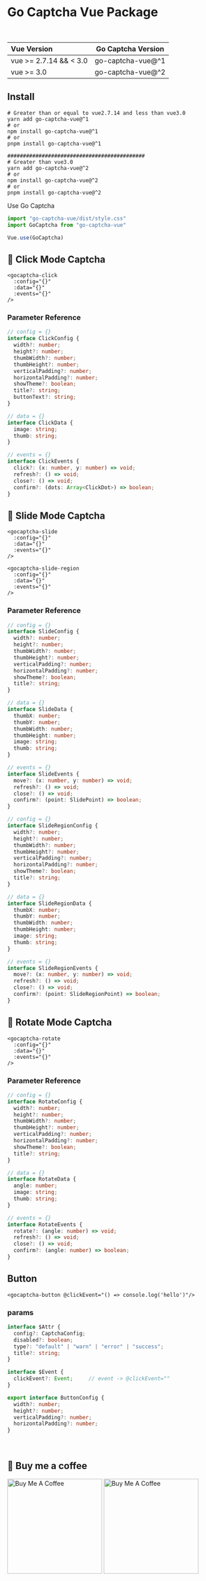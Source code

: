 # Go Captcha Vue Package

<br/>

| Vue Version            | Go Captcha Version |
|:-----------------------|:------------------:|
| vue >= 2.7.14 && < 3.0 | go-captcha-vue@^1  |
| vue >= 3.0             | go-captcha-vue@^2  |

## Install
```shell
# Greater than or equal to vue2.7.14 and less than vue3.0
yarn add go-captcha-vue@^1
# or
npm install go-captcha-vue@^1
# or
pnpm install go-captcha-vue@^1

############################################
# Greater than vue3.0
yarn add go-captcha-vue@^2
# or
npm install go-captcha-vue@^2
# or
pnpm install go-captcha-vue@^2
```

Use Go Captcha
```ts
import "go-captcha-vue/dist/style.css"
import GoCaptcha from "go-captcha-vue"

Vue.use(GoCaptcha)
```

## 🖖 Click Mode Captcha
```vue
<gocaptcha-click
  :config="{}"
  :data="{}"
  :events="{}"
/>
```

### Parameter Reference
```ts
// config = {}
interface ClickConfig {
  width?: number;
  height?: number;
  thumbWidth?: number;
  thumbHeight?: number;
  verticalPadding?: number;
  horizontalPadding?: number;
  showTheme?: boolean;
  title?: string;
  buttonText?: string;
}

// data = {}
interface ClickData {
  image: string;
  thumb: string;
}

// events = {}
interface ClickEvents {
  click?: (x: number, y: number) => void;
  refresh?: () => void;
  close?: () => void;
  confirm?: (dots: Array<ClickDot>) => boolean;
}
```

## 🖖 Slide Mode Captcha
```vue
<gocaptcha-slide
  :config="{}"
  :data="{}"
  :events="{}"
/>

<gocaptcha-slide-region
  :config="{}"
  :data="{}"
  :events="{}"
/>
```
### Parameter Reference
```ts
// config = {}
interface SlideConfig {
  width?: number;
  height?: number;
  thumbWidth?: number;
  thumbHeight?: number;
  verticalPadding?: number;
  horizontalPadding?: number;
  showTheme?: boolean;
  title?: string;
}

// data = {}
interface SlideData {
  thumbX: number;
  thumbY: number;
  thumbWidth: number;
  thumbHeight: number;
  image: string;
  thumb: string;
}

// events = {}
interface SlideEvents {
  move?: (x: number, y: number) => void;
  refresh?: () => void;
  close?: () => void;
  confirm?: (point: SlidePoint) => boolean;
}
```
```ts
// config = {}
interface SlideRegionConfig {
  width?: number;
  height?: number;
  thumbWidth?: number;
  thumbHeight?: number;
  verticalPadding?: number;
  horizontalPadding?: number;
  showTheme?: boolean;
  title?: string;
}

// data = {}
interface SlideRegionData {
  thumbX: number;
  thumbY: number;
  thumbWidth: number;
  thumbHeight: number;
  image: string;
  thumb: string;
}

// events = {}
interface SlideRegionEvents {
  move?: (x: number, y: number) => void;
  refresh?: () => void;
  close?: () => void;
  confirm?: (point: SlideRegionPoint) => boolean;
}
```

## 🖖 Rotate Mode Captcha
```vue
<gocaptcha-rotate
  :config="{}"
  :data="{}"
  :events="{}"
/>
```

### Parameter Reference
```ts
// config = {}
interface RotateConfig {
  width?: number;
  height?: number;
  thumbWidth?: number;
  thumbHeight?: number;
  verticalPadding?: number;
  horizontalPadding?: number;
  showTheme?: boolean;
  title?: string;
}

// data = {}
interface RotateData {
  angle: number;
  image: string;
  thumb: string;
}

// events = {}
interface RotateEvents {
  rotate?: (angle: number) => void;
  refresh?: () => void;
  close?: () => void;
  confirm?: (angle: number) => boolean;
}
```


## Button
```vue
<gocaptcha-button @clickEvent="() => console.log('hello')"/>
```

### params
```ts
interface $Attr {
  config?: CaptchaConfig;
  disabled?: boolean;
  type?: "default" | "warn" | "error" | "success";
  title?: string;
}

interface $Event {
  clickEvent?: Event;     // event -> @clickEvent=""
}

export interface ButtonConfig {
  width?: number;
  height?: number;
  verticalPadding?: number;
  horizontalPadding?: number;
}

```

<br/>

## 🍹 Buy me a coffee 
<div>
<a href="http://witkeycode.com/sponsor" target="_blank"><img src="http://47.104.180.148/payment-code/wxpay.png" alt="Buy Me A Coffee" style="width: 217px !important;" ></a>
<a href="http://witkeycode.com/sponsor" target="_blank"><img src="http://47.104.180.148/payment-code/alipay.png" alt="Buy Me A Coffee" style="width: 217px !important;" ></a>
</div>

<br/>
